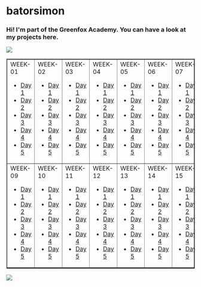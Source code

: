 # batorsimon


### Hi! I'm part of the Greenfox Academy. You can have a look at my projects here.

![](https://github.com/greenfox-academy/batorsimon/blob/master/batorsimon/icons3.jpg)

<table border="2" cellspacing="10"  align="center">
<tr>
<td>
WEEK-01

<ul>
<li><a href="https://github.com/greenfox-academy/batorsimon/tree/master/week-01/day-1">Day 1</a></li>
<li><a href="https://github.com/greenfox-academy/batorsimon/tree/master/week-01/day-2">Day 2</a></li>
<li><a href="https://github.com/greenfox-academy/batorsimon/tree/master/week-01/day-3">Day 3</a></li>
<li><a href="https://github.com/greenfox-academy/batorsimon/tree/master/week-01/day-4">Day 4</a></li>
<li><a href="https://github.com/greenfox-academy/batorsimon/tree/master/week-01/day-5">Day 5</a></li>
</ul>

</td>

<td>
WEEK-02

<ul>
<li><a href="https://github.com/greenfox-academy/batorsimon/tree/master/week-02/day1">Day 1</a></li>
<li><a href="https://github.com/greenfox-academy/batorsimon/tree/master/week-02/day2">Day 2</a></li>
<li><a href="https://github.com/greenfox-academy/batorsimon/tree/master/week-02/day3">Day 3</a></li>
<li><a href="https://github.com/greenfox-academy/batorsimon/tree/master/week-02/day4">Day 4</a></li>
<li><a href="https://github.com/greenfox-academy/batorsimon/tree/master/week-02/day5">Day 5</a></li>
</ul>

</td>

<td>
WEEK-03

<ul>
<li><a href="https://github.com/greenfox-academy/batorsimon/tree/master/week-03/day1">Day 1</a></li>
<li><a href="https://github.com/greenfox-academy/batorsimon/tree/master/week-03/day2">Day 2</a></li>
<li><a href="https://github.com/greenfox-academy/batorsimon/tree/master/week-03/day3">Day 3</a></li>
<li><a href="https://github.com/greenfox-academy/batorsimon/tree/master/week-03/day4">Day 4</a></li>
<li><a href="https://github.com/greenfox-academy/batorsimon/tree/master/week-03/day5">Day 5</a></li>
</ul>

</td>

<td>
WEEK-04

<ul>
<li><a href="https://github.com/greenfox-academy/batorsimon/tree/master/week-04/day1">Day 1</a></li>
<li><a href="https://github.com/greenfox-academy/batorsimon/tree/master/week-04/day2">Day 2</a></li>
<li><a href="https://github.com/greenfox-academy/batorsimon/tree/master/week-04/day3">Day 3</a></li>
<li><a href="https://github.com/greenfox-academy/batorsimon/tree/master/week-04/day4">Day 4</a></li>
<li><a href="https://github.com/greenfox-academy/batorsimon/tree/master/week-04/day5">Day 5</a></li>
</ul>

</td>

<td>
WEEK-05

<ul>
<li><a href="https://github.com/greenfox-academy/batorsimon/tree/master/week-05/day1">Day 1</a></li>
<li><a href="https://github.com/greenfox-academy/batorsimon/tree/master/week-05/day2">Day 2</a></li>
<li><a href="https://github.com/greenfox-academy/batorsimon/tree/master/week-05/day3">Day 3</a></li>
<li><a href="https://github.com/greenfox-academy/batorsimon/tree/master/week-05/day4">Day 4</a></li>
<li><a href="https://github.com/greenfox-academy/batorsimon/tree/master/week-05/day5">Day 5</a></li>
</ul>

</td>

<td>
WEEK-06

<ul>
<li><a href="https://github.com/greenfox-academy/batorsimon/tree/master/week-06/day1">Day 1</a></li>
<li><a href="https://github.com/greenfox-academy/batorsimon/tree/master/week-06/day2">Day 2</a></li>
<li><a href="https://github.com/greenfox-academy/batorsimon/tree/master/week-06/day3">Day 3</a></li>
<li><a href="https://github.com/greenfox-academy/batorsimon/tree/master/week-06/day4">Day 4</a></li>
<li><a href="https://github.com/greenfox-academy/batorsimon/tree/master/week-06/day5">Day 5</a></li>
</ul>

</td>

<td>
WEEK-07

<ul>
<li><a href="https://github.com/greenfox-academy/batorsimon/tree/master/week-07/day1">Day 1</a></li>
<li><a href="https://github.com/greenfox-academy/batorsimon/tree/master/week-07/day2">Day 2</a></li>
<li><a href="https://github.com/greenfox-academy/batorsimon/tree/master/week-07/day3">Day 3</a></li>
<li><a href="https://github.com/greenfox-academy/batorsimon/tree/master/week-07/day4">Day 4</a></li>
<li><a href="https://github.com/greenfox-academy/batorsimon/tree/master/week-07/day5">Day 5</a></li>
</ul>

</td>

<td>
WEEK-08

<ul>
<li><a href="https://github.com/greenfox-academy/batorsimon/tree/master/week-08/day1">Day 1</a></li>
<li><a href="https://github.com/greenfox-academy/batorsimon/tree/master/week-08/day2">Day 2</a></li>
<li><a href="https://github.com/greenfox-academy/batorsimon/tree/master/week-08/day3">Day 3</a></li>
<li><a href="https://github.com/greenfox-academy/batorsimon/tree/master/week-08/day4">Day 4</a></li>
<li><a href="https://github.com/greenfox-academy/batorsimon/tree/master/week-08/day5">Day 5</a></li>
</ul>

</td>

</tr>

<tr>
<td>
WEEK-09

<ul>
<li><a href="https://github.com/greenfox-academy/batorsimon/tree/master/week-09/day-1">Day 1</a></li>
<li><a href="https://github.com/greenfox-academy/batorsimon/tree/master/week-09/day-2">Day 2</a></li>
<li><a href="https://github.com/greenfox-academy/batorsimon/tree/master/week-09/day-3">Day 3</a></li>
<li><a href="https://github.com/greenfox-academy/batorsimon/tree/master/week-09/day-4">Day 4</a></li>
<li><a href="https://github.com/greenfox-academy/batorsimon/tree/master/week-09/day-5">Day 5</a></li>
</ul>

</td>

<td>
WEEK-10

<ul>
<li><a href="https://github.com/greenfox-academy/batorsimon/tree/master/week-10/day1">Day 1</a></li>
<li><a href="https://github.com/greenfox-academy/batorsimon/tree/master/week-10/day2">Day 2</a></li>
<li><a href="https://github.com/greenfox-academy/batorsimon/tree/master/week-10/day3">Day 3</a></li>
<li><a href="https://github.com/greenfox-academy/batorsimon/tree/master/week-10/day4">Day 4</a></li>
<li><a href="https://github.com/greenfox-academy/batorsimon/tree/master/week-10/day5">Day 5</a></li>
</ul>

</td>

<td>
WEEK-11

<ul>
<li><a href="https://github.com/greenfox-academy/batorsimon/tree/master/week-11/day1">Day 1</a></li>
<li><a href="https://github.com/greenfox-academy/batorsimon/tree/master/week-11/day2">Day 2</a></li>
<li><a href="https://github.com/greenfox-academy/batorsimon/tree/master/week-11/day3">Day 3</a></li>
<li><a href="https://github.com/greenfox-academy/batorsimon/tree/master/week-11/day4">Day 4</a></li>
<li><a href="https://github.com/greenfox-academy/batorsimon/tree/master/week-11/day5">Day 5</a></li>
</ul>

</td>

<td>
WEEK-12

<ul>
<li><a href="https://github.com/greenfox-academy/batorsimon/tree/master/week-12/day1">Day 1</a></li>
<li><a href="https://github.com/greenfox-academy/batorsimon/tree/master/week-12/day2">Day 2</a></li>
<li><a href="https://github.com/greenfox-academy/batorsimon/tree/master/week-12/day3">Day 3</a></li>
<li><a href="https://github.com/greenfox-academy/batorsimon/tree/master/week-12/day4">Day 4</a></li>
<li><a href="https://github.com/greenfox-academy/batorsimon/tree/master/week-12/day5">Day 5</a></li>
</ul>

</td>

<td>
WEEK-13

<ul>
<li><a href="https://github.com/greenfox-academy/batorsimon/tree/master/week-13/day1">Day 1</a></li>
<li><a href="https://github.com/greenfox-academy/batorsimon/tree/master/week-13/day2">Day 2</a></li>
<li><a href="https://github.com/greenfox-academy/batorsimon/tree/master/week-13/day3">Day 3</a></li>
<li><a href="https://github.com/greenfox-academy/batorsimon/tree/master/week-13/day4">Day 4</a></li>
<li><a href="https://github.com/greenfox-academy/batorsimon/tree/master/week-13/day5">Day 5</a></li>
</ul>

</td>

<td>
WEEK-14

<ul>
<li><a href="https://github.com/greenfox-academy/batorsimon/tree/master/week-14/day1">Day 1</a></li>
<li><a href="https://github.com/greenfox-academy/batorsimon/tree/master/week-14/day2">Day 2</a></li>
<li><a href="https://github.com/greenfox-academy/batorsimon/tree/master/week-14/day3">Day 3</a></li>
<li><a href="https://github.com/greenfox-academy/batorsimon/tree/master/week-14/day4">Day 4</a></li>
<li><a href="https://github.com/greenfox-academy/batorsimon/tree/master/week-14/day5">Day 5</a></li>
</ul>

</td>

<td>
WEEK-15

<ul>
<li><a href="https://github.com/greenfox-academy/batorsimon/tree/master/week-15/day1">Day 1</a></li>
<li><a href="https://github.com/greenfox-academy/batorsimon/tree/master/week-15/day2">Day 2</a></li>
<li><a href="https://github.com/greenfox-academy/batorsimon/tree/master/week-15/day3">Day 3</a></li>
<li><a href="https://github.com/greenfox-academy/batorsimon/tree/master/week-15/day4">Day 4</a></li>
<li><a href="https://github.com/greenfox-academy/batorsimon/tree/master/week-15/day5">Day 5</a></li>
</ul>

</td>

<td>
WEEK-16

<ul>
<li><a href="https://github.com/greenfox-academy/batorsimon/tree/master/week-16/day1">Day 1</a></li>
<li><a href="https://github.com/greenfox-academy/batorsimon/tree/master/week-16/day2">Day 2</a></li>
<li><a href="https://github.com/greenfox-academy/batorsimon/tree/master/week-16/day3">Day 3</a></li>
<li><a href="https://github.com/greenfox-academy/batorsimon/tree/master/week-16/day4">Day 4</a></li>
<li><a href="https://github.com/greenfox-academy/batorsimon/tree/master/week-16/day5">Day 5</a></li>
</ul>

</td>

</tr>

</table>

![](https://github.com/greenfox-academy/batorsimon/blob/master/batorsimon/icons3.jpg)

